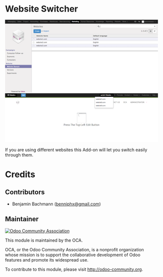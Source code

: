 Website Switcher
=========================

<img class="oe_picture" width="700" src="https://raw.githubusercontent.com/blooparksystems/9.0_website_switcher/master/static/description/backend.png">
<img class="oe_picture" width="700" src="https://raw.githubusercontent.com/blooparksystems/9.0_website_switcher/master/static/description/frontend.png">


If you are using different websites this Add-on will let you switch easily through them.


Credits
=======

Contributors
------------

* Benjamin Bachmann (benniphx@gmail.com)

Maintainer
----------

<a href="http://odoo-community.org">
<img class="oe_picture" alt="Odoo Community Association" src="http://odoo-community.org/logo.png">
</a>

This module is maintained by the OCA.

OCA, or the Odoo Community Association, is a nonprofit organization whose mission is to support the collaborative development of Odoo features and promote its widespread use.

To contribute to this module, please visit <a href="http://odoo-community.org">http://odoo-community.org</a>.